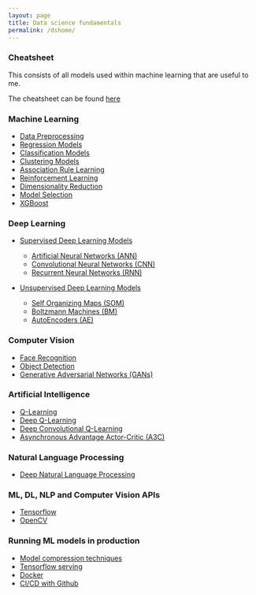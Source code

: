 ```yaml
---
layout: page
title: Data science fundamentals
permalink: /dshome/
---
```


### Cheatsheet
This consists of all models used within machine learning that are useful to me. 

The cheatsheet can be found [here](/wiki/Cheatsheet)

### Machine Learning
* [Data Preprocessing](/wiki/Data-Preprocessing)
* [Regression Models](/wiki/Regression-Models)
* [Classification Models](/wiki/Classification-Models)
* [Clustering Models](/wiki/Clustering-Models)
* [Association Rule Learning](/wiki/Association-Rule-Learning)
* [Reinforcement Learning](/wiki/Reinforcement-Learning)
* [Dimensionality Reduction](/wiki/Dimensionality-Reduction)
* [Model Selection](/wiki/Model-Selection)
* [XGBoost](/wiki/XGBoost)

### Deep Learning
* [Supervised Deep Learning Models](/wiki/Types-of-Deep-Learning)
  * [Artificial Neural Networks (ANN)](/wiki/Artificial-Neural-Networks-(ANN))
  * [Convolutional Neural Networks (CNN)](/wiki/Convolutional-Neural-Networks-(CNN))
  * [Recurrent Neural Networks (RNN)](/wiki/Recurrent-Neural-Networks-(RNN))

* [Unsupervised Deep Learning Models](/wiki/Types-of-Deep-Learning)
  * [Self Organizing Maps (SOM)](/wiki/Self-Organizing-Maps-(SOM))
  * [Boltzmann Machines (BM)](/wiki/Boltzmann-Machines-(BM))
  * [AutoEncoders (AE)](/wiki/AutoEncoders-(AE))

### Computer Vision
* [Face Recognition](/wiki/Face-Recognition)
* [Object Detection](/wiki/Object-Detection)
* [Generative Adversarial Networks (GANs)](/wiki/Generative-Adversarial-Networks-(GANs))

### Artificial Intelligence
* [Q-Learning](/wiki/Q-Learning)
* [Deep Q-Learning](/wiki/Deep-Q-Learning)
* [Deep Convolutional Q-Learning](/wiki/Deep-Convolutional-Q-Learning)
* [Asynchronous Advantage Actor-Critic (A3C)](/wiki/Asynchronous-Advantage-Actor-Critic-(A3C))

### Natural Language Processing
* [Deep Natural Language Processing](/wiki/Deep-Natural-Language-Processing)

### ML, DL, NLP and Computer Vision APIs
* [Tensorflow](/wiki/Tensorflow-Api)
* [OpenCV](/wiki/Opencv-Api)

### Running ML models in production
* [Model compression techniques](/wiki/Model-Compression-and-Quantization)
* [Tensorflow serving](/wiki/Tensorflow-Serving)
* [Docker](/wiki/Docker)
* [CI/CD with Github](/wiki/Cicd-with-Github)